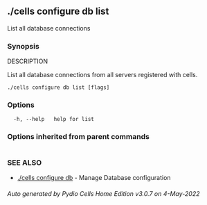 ## ./cells configure db list

List all database connections

### Synopsis


DESCRIPTION

  List all database connections from all servers registered with cells.


```
./cells configure db list [flags]
```

### Options

```
  -h, --help   help for list
```

### Options inherited from parent commands

```
```

### SEE ALSO

* [./cells configure db](./cells-configure-db)	 - Manage Database configuration

###### Auto generated by Pydio Cells Home Edition v3.0.7 on 4-May-2022
